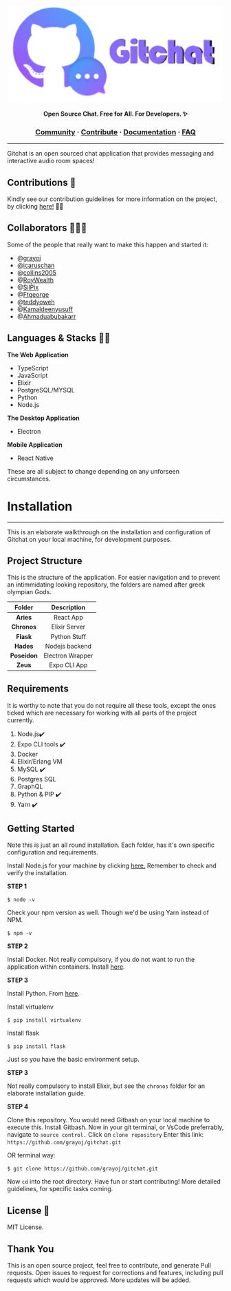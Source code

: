 <a href="https://gitchat.app"><p align="center">
<img width="500" src="gitchat.png"/>
</a>
<p align="center">
<b>Open Source Chat. Free for All. For Developers. ✨</b>
</p>

<h3 align="center">
  <a href="">Community</a>
  <span> · </span>
  <a href="">Contribute</a>
  <span> · </span>
  <a href="">Documentation</a>
  <span> · </span>
  <a href="">FAQ</a>
</h3>

---

Gitchat is an open sourced chat application that provides messaging and interactive audio room spaces!

## Contributions 🎯

Kindly see our contribution guidelines for more information on the project, by clicking <a href="https://github.com/">here!</a> 🐱‍🏍

## Collaborators 👨‍👧‍👧

Some of the people that really want to make this happen and started it:

- @<a href="https://github.com/grayoj">grayoj</a>
- @<a href="https://github.com/icaruschan">icaruschan</a>
- @<a href="https://github.com/collins2005">collins2005</a>
- @<a href="https://github.com/roywealth">RoyWealth</a>
- @<a href="https://github.com/silpix">SilPix</a>
- @<a href="https://github.com/ftgeorge">Ftgeorge</a>
- @<a href="https://github.com/teddyoweh">teddyoweh</a>
- @<a href="https://github.com/kamaldeenyusuff">Kamaldeenyusuff</a>
- @<a href="https://github.com/ahmaduabubakarr">Ahmaduabubakarr</a>


## Languages & Stacks 🐱‍🏍

<strong>The Web Application</strong>
- TypeScript
- JavaScript
- Elixir
- PostgreSQL/MYSQL
- Python
- Node.js

<strong>The Desktop Application</strong>
- Electron

<strong>Mobile Application</strong>
- React Native

These are all subject to change depending on any unforseen circumstances. 

# Installation

---

This is an elaborate walkthrough on the installation and configuration of Gitchat on your local machine, for development purposes.

## Project Structure

This is the structure of the application. For easier navigation and to prevent an intimmidating looking repository, the folders are named after greek olympian Gods.

|   Folder    |   Description    |
| :---------: | :--------------: |
|  <b>Aries   |    React App     |
| <b>Chronos  |  Elixir Server   |
|  <b>Flask   |   Python Stuff   |
|  <b>Hades   |  Nodejs backend  |
| <b>Poseidon | Electron Wrapper |
|   <b>Zeus   |   Expo CLI App   |

## Requirements

It is worthy to note that you do not require all these tools, except the ones ticked which are necessary for working with all parts of the project currently.

1. Node.js✔️
2. Expo CLI tools ✔️
3. Docker
4. Elixir/Erlang VM
5. MySQL ✔️
6. Postgres SQL
7. GraphQL
8. Python & PIP ✔️
9. Yarn ✔️

## Getting Started

Note this is just an all round installation. Each folder, has it's own specific configuration and requirements.

Install Node.js for your machine by clicking <a href="http://nodejs.org">here.</a> Remember to check and verify the installation.

<strong>STEP 1</strong>

```shell
$ node -v
```

Check your npm version as well. Though we'd be using Yarn instead of NPM.

```shell
$ npm -v
```

<strong>STEP 2</strong>

Install Docker. Not really compulsory, if you do not want to run the application within containers.
Install <a href="http://docker.org">here</a>.

<strong>STEP 3</strong>

Install Python. From <a href="http://python.org">here</a>.

Install virtualenv

```shell
$ pip install virtualenv
```

Install flask

```shell
$ pip install flask
```

Just so you have the basic environment setup.

<strong>STEP 3</strong>

Not really compulsory to install Elixir, but see the `chronos` folder for an elaborate installation guide.

<strong>STEP 4</strong>

Clone this repository. You would need Gitbash on your local machine to execute this. Install Gitbash.
Now in your git terminal, or VsCode preferrably, navigate to `source control.`
Click on `clone repository`
Enter this link: `https://github.com/grayoj/gitchat.git`

OR terminal way:

```git
$ git clone https://github.com/grayoj/gitchat.git
```

Now `cd` into the root directory. Have fun or start contributing!
More detailed guidelines, for specific tasks coming.


## License 🔑

MIT License.

## Thank You

This is an open source project, feel free to contribute, and generate Pull requests. Open issues to request for corrections and features, including pull requests which would be approved.
 More updates will be added.

